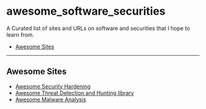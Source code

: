 # awesome_software_securities
A Curated list of sites and URLs on software and securities that I hope to learn from.

- [Awesome Sites](#awesome-sites)


---

## Awesome Sites

* [Awesome Security Hardening](https://github.com/decalage2/awesome-security-hardening)
* [Awesome Threat Detection and Hunting library](https://github.com/threat-hunting/awesome_Threat-Hunting)
* [Awesome Malware Analysis](https://github.com/hslatman/awesome-malware-analysis)






